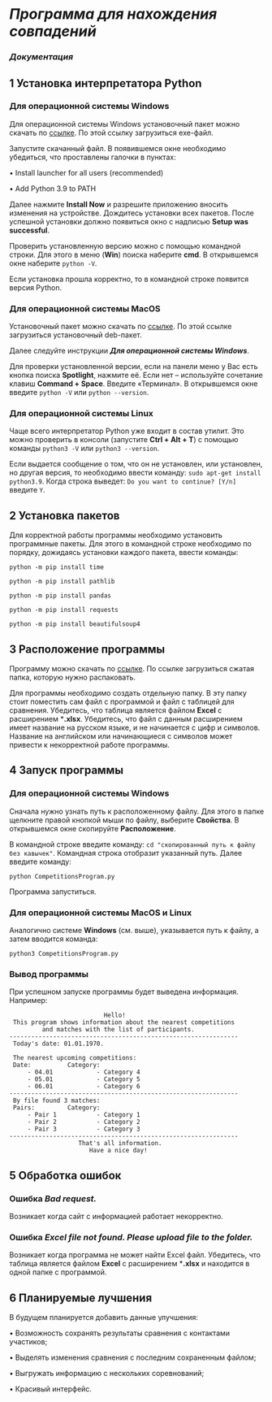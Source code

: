 # *Программа для нахождения совпадений*
### *Документация*

## 1 Установка интерпретатора Python

### Для операционной системы Windows

Для операционной системы Windows установочный пакет можно скачать по [ссылке](https://www.python.org/ftp/python/3.9.13/python-3.9.13-amd64.exe). По этой ссылку загрузиться exe-файл.

Запустите скачанный файл. В появившемся окне необходимо убедиться, что проставлены галочки в пунктах:

• Install launcher for all users (recommended)
  
• Add Python 3.9 to PATH
  
Далее нажмите **Install Now** и разрешите приложению вносить изменения на устройстве. Дождитесь установки всех пакетов. После успешной установки должно появиться окно с надписью **Setup was successful**.

Проверить установленную версию можно с помощью командной строки. Для этого в меню (**Win**) поиска наберите **cmd**. В открывшемся окне наберите `python -V`.

Если установка прошла корректно, то в командной строке появится версия Python.

### Для операционной системы MacOS

Установочный пакет можно скачать по [ссылке](https://www.python.org/ftp/python/3.9.13/python-3.9.13-macos11.pkg). По этой ссылке загрузиться установочный deb-пакет.

Далее следуйте инструкции ***Для операционной системы Windows***.

Для проверки установленной версии, если на панели меню у Вас есть кнопка поиска **Spotlight**, нажмите её. Если нет – используйте сочетание клавиш **Command + Space**. Введите «Терминал». В открывшемся окне введите `python -V` или `python --version`.

### Для операционной системы Linux

Чаще всего интерпретатор Python уже входит в состав утилит. Это можно проверить в консоли (запустите **Ctrl + Alt + T**) с помощью команды `python3 -V` или `python3 --version`.

Если выдается сообщение о том, что он не установлен, или установлен, но другая версия, то необходимо ввести команду: `sudo apt-get install python3.9`.
Когда строка выведет: `Do you want to continue? [Y/n]` введите `Y`.

## 2 Установка пакетов

Для корректной работы программы необходимо установить программные пакеты. Для этого в командной строке необходимо по порядку, дожидаясь установки каждого пакета, ввести команды:
```
python -m pip install time
```
```
python -m pip install pathlib
```
```
python -m pip install pandas
```
```
python -m pip install requests
```
```
python -m pip install beautifulsoup4
```

## 3 Расположение программы

Программу можно скачать по [ссылке](https://github.com/AlexPolarBear/Project/archive/refs/heads/Program.zip). По ссылке загрузиться сжатая папка, которую нужно распаковать.

Для программы необходимо создать отдельную папку. В эту папку стоит поместить сам файл с программой и файл с таблицей для сравнения. 
Убедитесь, что таблица является файлом **Excel** с расширением ***.xlsx**. Убедитесь, что файл с данным расширением имеет название на русском языке, и не начинается с цифр и символов. Название на английском или начинающиеся с символов может привести к некорректной работе программы.

## 4 Запуск программы

### Для операционной системы Windows

Сначала нужно узнать путь к расположенному файлу. Для этого в папке щелкните правой кнопкой мыши по файлу, выберите **Свойства**. В открывшемся окне скопируйте **Расположение**.

В командной строке введите команду: `cd "скопированный путь к файлу без кавычек"`. Командная строка отобразит указанный путь. 
Далее введите команду: 
```
python CompetitionsProgram.py
``` 
Программа запуститься.

### Для операционной системы MacOS и Linux

Аналогично системе **Windows** (см. выше), указывается путь к файлу, а затем вводится команда: 
```
python3 CompetitionsProgram.py
```

### Вывод программы

При успешном запуске программы будет выведена информация. Например:
```
                          Hello!
 This program shows information about the nearest competitions
         and matches with the list of participants.
---------------------------------------------------------------
 Today's date: 01.01.1970.
 
 The nearest upcoming competitions:
 Date:          Category:
     - 04.01            - Category 4
     - 05.01            - Category 5
     - 06.01            - Category 6
---------------------------------------------------------------
 By file found 3 matches:
 Pairs:         Category:
     - Pair 1           - Category 1
     - Pair 2           - Category 2
     - Pair 3           - Category 3
---------------------------------------------------------------
                   That's all information.
                      Have a nice day!
```

## 5 Обработка ошибок

### Ошибка *Bad request.*

Возникает когда сайт с информацией работает некорректно.

### Ошибка *Excel file not found. Please upload file to the folder.*

Возникает когда программа не может найти Excel файл. Убедитесь, что таблица является файлом **Excel** с расширением ***.xlsx** и находится в одной папке с программой.

## 6 Планируемые лучшения

В будущем планируется добавить данные улучшения:

• Возможность сохранять результаты сравнения с контактами участиков;

• Выделять изменения сравнения с последним сохраненным файлом;

• Выгружать информацию с нескольких соревнований;

• Красивый интерфейс.
